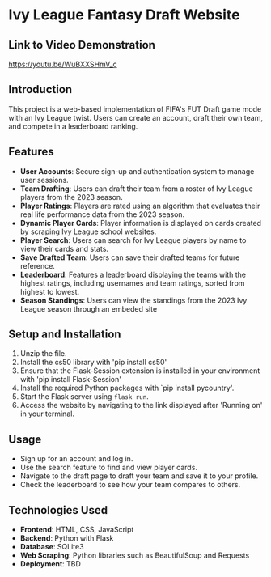 # Ivy League Fantasy Draft Website

## Link to Video Demonstration
https://youtu.be/WuBXXSHmV_c

## Introduction
This project is a web-based implementation of FIFA's FUT Draft game mode with an Ivy League twist. Users can create an account, draft their own team, and compete in a leaderboard ranking.

## Features
- **User Accounts**: Secure sign-up and authentication system to manage user sessions.
- **Team Drafting**: Users can draft their team from a roster of Ivy League players from the 2023 season.
- **Player Ratings**: Players are rated using an algorithm that evaluates their real life performance data from the 2023 season.
- **Dynamic Player Cards**: Player information is displayed on cards created by scraping Ivy League school websites.
- **Player Search**: Users can search for Ivy League players by name to view their cards and stats.
- **Save Drafted Team**: Users can save their drafted teams for future reference.
- **Leaderboard**: Features a leaderboard displaying the teams with the highest ratings, including usernames and team ratings, sorted from highest to lowest.
- **Season Standings**: Users can view the standings from the 2023 Ivy League season through an embeded site

## Setup and Installation
1. Unzip the file.
2. Install the cs50 library with 'pip install cs50'
3. Ensure that the Flask-Session extension is installed in your environment with 'pip install Flask-Session'
4. Install the required Python packages with `pip install pycountry'.
5. Start the Flask server using `flask run`.
6. Access the website by navigating to the link displayed after 'Running on' in your terminal.

## Usage
- Sign up for an account and log in.
- Use the search feature to find and view player cards.
- Navigate to the draft page to draft your team and save it to your profile.
- Check the leaderboard to see how your team compares to others.

## Technologies Used
- **Frontend**: HTML, CSS, JavaScript
- **Backend**: Python with Flask
- **Database**: SQLite3
- **Web Scraping**: Python libraries such as BeautifulSoup and Requests
- **Deployment**: TBD



